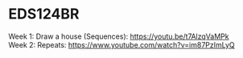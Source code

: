 # EDS124BR
Week 1: Draw a house (Sequences): https://youtu.be/t7AlzqVaMPk <br>
Week 2: Repeats: https://www.youtube.com/watch?v=im87PzImLyQ
